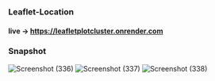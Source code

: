 ### Leaflet-Location

#### live -> https://leafletplotcluster.onrender.com

### Snapshot
![Screenshot (336)](https://user-images.githubusercontent.com/94613732/235581195-9bddf47c-6a3b-4580-95bf-c2d0a611c74c.png)
![Screenshot (337)](https://user-images.githubusercontent.com/94613732/235581198-7e4996a1-f44e-412f-8a90-252ad7e3148c.png)
![Screenshot (338)](https://user-images.githubusercontent.com/94613732/235581205-94c02f0d-a93c-4ae3-8d51-b4075d8e8306.png)


